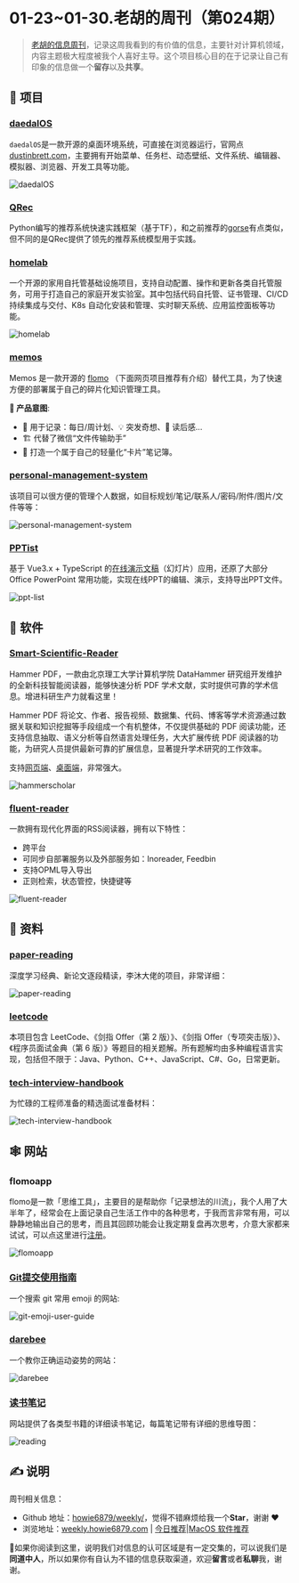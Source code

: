 # 01-23~01-30.老胡的周刊（第024期）

> [老胡的信息周刊](https://weekly.howie6879.com/)，记录这周我看到的有价值的信息，主要针对计算机领域，内容主题极大程度被我个人喜好主导。这个项目核心目的在于记录让自己有印象的信息做一个**留存**以及**共享**。

## 🎯 项目

### [daedalOS](https://github.com/DustinBrett/daedalOS)

`daedalOS`是一款开源的桌面环境系统，可直接在浏览器运行，官网点[dustinbrett.com](https://dustinbrett.com/)，主要拥有开始菜单、任务栏、动态壁纸、文件系统、编辑器、模拟器、浏览器、开发工具等功能。

![daedalOS](https://img.turingark.com/uPic/ISxBdY.png)

### [QRec](https://github.com/Coder-Yu/QRec)

Python编写的推荐系统快速实践框架（基于TF），和之前推荐的[gorse](https://weekly.howie6879.com/2021/11-15~11-21.%E6%88%91%E7%9A%84%E5%91%A8%E5%88%8A%EF%BC%88%E7%AC%AC014%E6%9C%9F%EF%BC%89.html?h=%E6%8E%A8%E8%8D%90#gorse)有点类似，但不同的是QRec提供了领先的推荐系统模型用于实践。

### [homelab](https://github.com/khuedoan/homelab)

一个开源的家用自托管基础设施项目，支持自动配置、操作和更新各类自托管服务，可用于打造自己的家庭开发实验室。其中包括代码自托管、证书管理、CI/CD 持续集成与交付、K8s 自动化安装和管理、实时聊天系统、应用监控面板等功能。

![homelab](https://img.turingark.com/uPic/gB9qTV.jpg)

### [memos](https://github.com/justmemos/memos)

Memos 是一款开源的 [flomo](https://flomoapp.com/) （下面网页项目推荐有介绍）替代工具，为了快速方便的部署属于自己的碎片化知识管理工具。

**🎯 产品意图**:

- 📅 用于记录：每日/周计划、💡  突发奇想、📕  读后感...
- 🏗️ 代替了微信“文件传输助手”
- 📒 打造一个属于自己的轻量化“卡片”笔记簿。

### [personal-management-system](https://github.com/Volmarg/personal-management-system)

该项目可以很方便的管理个人数据，如目标规划/笔记/联系人/密码/附件/图片/文件等等：

![personal-management-system](https://img.turingark.com/uPic/C6hnHx.jpg)

### [PPTist](https://github.com/pipipi-pikachu/PPTist)

基于 Vue3.x + TypeScript 的[在线演示文稿](https://pipipi-pikachu.github.io/PPTist/)（幻灯片）应用，还原了大部分 Office PowerPoint 常用功能，实现在线PPT的编辑、演示，支持导出PPT文件。

![ppt-list](https://img.turingark.com/uPic/ppt-list.jpg)

## 🤖 软件

### [Smart-Scientific-Reader](https://github.com/HammerPDF/Smart-Scientific-Reader)

Hammer PDF，一款由北京理工大学计算机学院 DataHammer 研究组开发维护的全新科技智能阅读器，能够快速分析 PDF 学术文献，实时提供可靠的学术信息。增进科研生产力就看这里！

Hammer PDF 将论文、作者、报告视频、数据集、代码、博客等学术资源通过数据关联和知识挖掘等手段组成一个有机整体，不仅提供基础的 PDF 阅读功能，还支持信息抽取、语义分析等自然语言处理任务，大大扩展传统 PDF 阅读器的功能，为研究人员提供最新可靠的扩展信息，显著提升学术研究的工作效率。

支持[网页端](https://pdf.hammerscholar.net/)、[桌面端](https://github.com/HammerPDF/Smart-Scientific-Reader/releases)，非常强大。

![hammerscholar](https://img.turingark.com/uPic/4UQ5Ha.png)

### [fluent-reader](https://github.com/yang991178/fluent-reader)

一款拥有现代化界面的RSS阅读器，拥有以下特性：

- 跨平台
- 可同步自部署服务以及外部服务如：Inoreader, Feedbin
- 支持OPML导入导出
- 正则检索，状态管控，快捷键等

![fluent-reader](https://img.turingark.com/uPic/fluent-reader.png)

## 👀 资料

### [paper-reading](https://github.com/mli/paper-reading)

深度学习经典、新论文逐段精读，李沐大佬的项目，非常详细：

![paper-reading](https://img.turingark.com/uPic/7e52UU.png)

### [leetcode](https://github.com/doocs/leetcode)

本项目包含 LeetCode、《剑指 Offer（第 2 版）》、《剑指 Offer（专项突击版）》、《程序员面试金典（第 6 版）》等题目的相关题解。所有题解均由多种编程语言实现，包括但不限于：Java、Python、C++、JavaScript、C#、Go，日常更新。

### [tech-interview-handbook](https://github.com/yangshun/tech-interview-handbook)

为忙碌的工程师准备的精选面试准备材料：

![tech-interview-handbook](https://img.turingark.com/uPic/lAcwMK.png)

## 🕸 网站

### flomoapp

flomo是一款「思维工具」，主要目的是帮助你「记录想法的川流」，我个人用了大半年了，经常会在上面记录自己生活工作中的各种思考，于我而言非常有用，可以静静地输出自己的思考，而且其回顾功能会让我定期复盘再次思考，介意大家都来试试，可以点这里进行[注册](https://flomoapp.com/register2/?NDgzNTM)。

![flomoapp](https://img.turingark.com/uPic/6G6qrd.jpg)

### [Git提交使用指南](http://wejectchan.gitee.io/git-emoji-user-guide/#/)

一个搜索 git 常用 emoji 的网站:

![git-emoji-user-guide](https://img.turingark.com/uPic/sILZG1.png)

### [darebee](https://darebee.com/)

一个教你正确运动姿势的网站：

![darebee](https://img.turingark.com/uPic/eIHdyQ.png)

### [读书笔记](https://reading.geek-docs.com/)

网站提供了各类型书籍的详细读书笔记，每篇笔记带有详细的思维导图：

![reading](https://img.turingark.com/uPic/nfN4XL.png)

## ✍️ 说明

周刊相关信息：

- Github 地址：[howie6879/weekly/](https://github.com/howie6879/weekly/)，觉得不错麻烦给我一个**Star**，谢谢 ❤️
- 浏览地址：[weekly.howie6879.com](https://weekly.howie6879.com) | [今日推荐](https://weekly.howie6879.com/recommend/index.html)|[MacOS 软件推荐](https://weekly.howie6879.com/soft/mac.html)

🙌如果你阅读到这里，说明我们对信息的认可区域是有一定交集的，可以说我们是**同道中人**，所以如果你有自认为不错的信息获取渠道，欢迎**留言**或者**私聊**我，谢谢。
